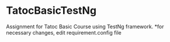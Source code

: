 # TatocBasicTestNg
Assignment for Tatoc Basic Course using TestNg framework.
*for necessary changes, edit requirement.config file
